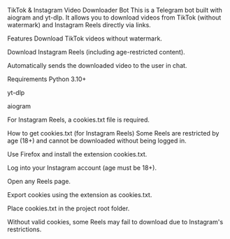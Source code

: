 TikTok & Instagram Video Downloader Bot
This is a Telegram bot built with aiogram and yt-dlp.
It allows you to download videos from TikTok (without watermark) and Instagram Reels directly via links.

Features
Download TikTok videos without watermark.

Download Instagram Reels (including age-restricted content).

Automatically sends the downloaded video to the user in chat.

Requirements
Python 3.10+

yt-dlp

aiogram

For Instagram Reels, a cookies.txt file is required.

How to get cookies.txt (for Instagram Reels)
Some Reels are restricted by age (18+) and cannot be downloaded without being logged in.

Use Firefox and install the extension cookies.txt.

Log into your Instagram account (age must be 18+).

Open any Reels page.

Export cookies using the extension as cookies.txt.

Place cookies.txt in the project root folder.

Without valid cookies, some Reels may fail to download due to Instagram's restrictions.
